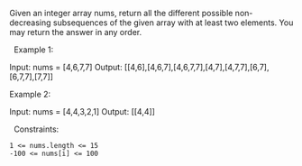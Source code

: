 Given an integer array nums, return all the different possible non-decreasing subsequences of the given array with at least two elements. You may return the answer in any order.

 
Example 1:

Input: nums = [4,6,7,7]
Output: [[4,6],[4,6,7],[4,6,7,7],[4,7],[4,7,7],[6,7],[6,7,7],[7,7]]


Example 2:

Input: nums = [4,4,3,2,1]
Output: [[4,4]]


 
Constraints:


	1 <= nums.length <= 15
	-100 <= nums[i] <= 100

